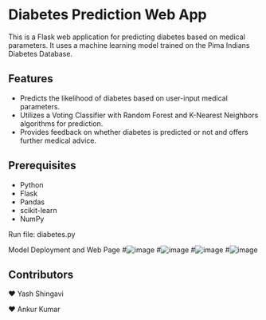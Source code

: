 # Diabetes Prediction Web App

This is a Flask web application for predicting diabetes based on medical parameters. It uses a machine learning model trained on the Pima Indians Diabetes Database.

## Features

- Predicts the likelihood of diabetes based on user-input medical parameters.
- Utilizes a Voting Classifier with Random Forest and K-Nearest Neighbors algorithms for prediction.
- Provides feedback on whether diabetes is predicted or not and offers further medical advice.

## Prerequisites

- Python
- Flask
- Pandas
- scikit-learn
- NumPy

Run file: diabetes.py

Model Deployment and Web Page
#![image](https://github.com/YashS123/Capstone-Project/assets/90236128/7b1b6727-b06f-42cd-b77e-2a34be154c62)
#![image](https://github.com/YashS123/Capstone-Project/assets/90236128/04bbe252-28f6-41d4-89f7-35f3823ef210)
#![image](https://github.com/YashS123/Capstone-Project/assets/90236128/e4593632-ae89-4440-98cb-a5954b9f22a2)
#![image](https://github.com/YashS123/Capstone-Project/assets/90236128/223ecf28-14a1-4f66-8895-afc1214c221b)



## Contributors

❤️ Yash Shingavi

❤️ Ankur Kumar

